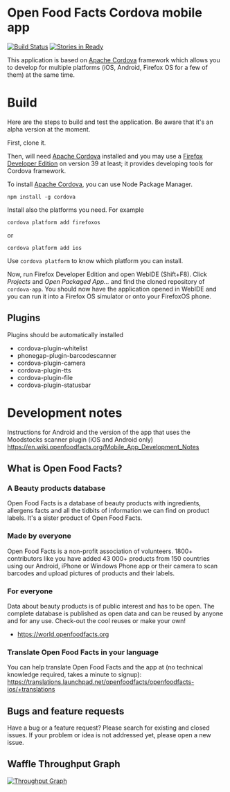 Open Food Facts Cordova mobile app
==========================

[![Build Status](https://travis-ci.org/openfoodfacts/cordova-app.svg?branch=master)](https://travis-ci.org/openfoodfacts/cordova-app) [![Stories in Ready](https://badge.waffle.io/openfoodfacts/cordova-app.svg?label=ready&title=Ready)](https://waffle.io/openfoodfacts/cordova-app)


This application is based on [Apache Cordova](https://cordova.apache.org/)
framework which allows you to develop for multiple platforms (iOS, Android,
Firefox OS for a few of them) at the same time.

# Build
Here are the steps to build and test the application.  Be aware that it's an
alpha version at the moment.

First, clone it.

Then, will need [Apache Cordova](https://cordova.apache.org/) installed and you
may use a [Firefox Developer
Edition](https://www.mozilla.org/fr/firefox/developer/) on version 39 at least;
it provides developing tools for Cordova framework.

To install [Apache Cordova](https://cordova.apache.org/), you can use Node
Package Manager.

```
npm install -g cordova
```

Install also the platforms you need.  For example

```
cordova platform add firefoxos
```

or 

```
cordova platform add ios
```

Use `cordova platform` to know which platform you can install.

Now, run Firefox Developer Edition and open WebIDE (Shift+F8).  Click *Projects*
and *Open Packaged App...* and find the cloned repository of `cordova-app`.  You
should now have the application opened in WebIDE and you can run it into a
Firefox OS simulator or onto your FirefoxOS phone.

## Plugins

Plugins should be automatically installed 

* cordova-plugin-whitelist
* phonegap-plugin-barcodescanner
* cordova-plugin-camera
* cordova-plugin-tts
* cordova-plugin-file
* cordova-plugin-statusbar

# Development notes

Instructions for Android and the version of the app that uses the Moodstocks scanner plugin (iOS and Android only)
https://en.wiki.openfoodfacts.org/Mobile_App_Development_Notes


## What is Open Food Facts?

### A Beauty products database

Open Food Facts is a database of beauty products with ingredients, allergens facts and all the tidbits of information we can find on product labels.
It's a sister product of Open Food Facts.

### Made by everyone

Open Food Facts is a non-profit association of volunteers.
1800+ contributors like you have added 43 000+ products from 150 countries using our Android, iPhone or Windows Phone app or their camera to scan barcodes and upload pictures of products and their labels.

### For everyone

Data about beauty products is of public interest and has to be open. The complete database is published as open data and can be reused by anyone and for any use. Check-out the cool reuses or make your own!
- <https://world.openfoodfacts.org>

### Translate Open Food Facts in your language

You can help translate Open Food Facts and the app at (no technical knowledge required, takes a minute to signup): <br>
https://translations.launchpad.net/openfoodfacts/openfoodfacts-ios/+translations

## Bugs and feature requests

Have a bug or a feature request? Please search for existing and closed issues. If your problem or idea is not addressed yet, please open a new issue.

## Waffle Throughput Graph

[![Throughput Graph](https://graphs.waffle.io/openfoodfacts/cordova-app/throughput.svg)](https://waffle.io/openfoodfacts/cordova-app/metrics/throughput)
